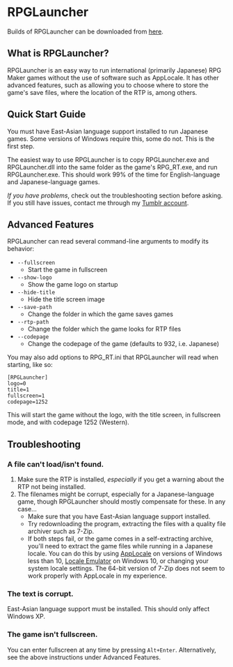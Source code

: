 RPGLauncher
===========

Builds of RPGLauncher can be downloaded from
[here](https://drive.google.com/folderview?id=0B58Pb3yVNt_3aWlLNDBXX3p0Unc&usp=sharing).

What is RPGLauncher?
--------------------

RPGLauncher is an easy way to run international (primarily Japanese) RPG Maker
games without the use of software such as AppLocale. It has other advanced
features, such as allowing you to choose where to store the game's save files,
where the location of the RTP is, among others.

Quick Start Guide
-----------------

You must have East-Asian language support installed to run Japanese games. Some
versions of Windows require this, some do not. This is the first step.

The easiest way to use RPGLauncher is to copy RPGLauncher.exe and
RPGLauncher.dll into the same folder as the game's RPG_RT.exe, and run
RPGLauncher.exe. This should work 99% of the time for English-language and Japanese-language games.

*If you have problems*, check out the troubleshooting section before asking.
If you still have issues, contact me through my
[Tumblr account](mathewvq.tumblr.com).

Advanced Features
-----------------

RPGLauncher can read several command-line arguments to modify its behavior:

* `--fullscreen`
    * Start the game in fullscreen
* `--show-logo`
    * Show the game logo on startup
* `--hide-title`
    * Hide the title screen image
* `--save-path`
    * Change the folder in which the game saves games
* `--rtp-path`
    * Change the folder which the game looks for RTP files
* `--codepage`
    * Change the codepage of the game (defaults to 932, i.e. Japanese)

You may also add options to RPG_RT.ini that RPGLauncher will read when starting,
like so:

    [RPGLauncher]
    logo=0
    title=1
    fullscreen=1
    codepage=1252

This will start the game without the logo, with the title screen, in fullscreen
mode, and with codepage 1252 (Western).

Troubleshooting
---------------

### A file can't load/isn't found.
1. Make sure the RTP is installed, *especially* if you get a warning about the
   RTP not being installed.
2. The filenames might be corrupt, especially for a Japanese-language game,
   though RPGLauncher should mostly compensate for these. In any case...
    * Make sure that you have East-Asian language support installed.
    * Try redownloading the program, extracting the files with a quality file
      archiver such as 7-Zip.
    * If both steps fail, or the game comes in a self-extracting archive,
      you'll need to extract the game files while running in a Japanese locale.
      You can do this by using
      [AppLocale](https://www.microsoft.com/en-us/download/details.aspx?id=13209)
      on versions of Windows less than 10,
      [Locale Emulator](https://github.com/xupefei/Locale-Emulator)
      on Windows 10, or changing your system locale settings. The 64-bit version
      of 7-Zip does not seem to work properly with AppLocale in my experience.

### The text is corrupt.
East-Asian language support must be installed. This should only affect
Windows XP.

### The game isn't fullscreen.
You can enter fullscreen at any time by pressing `Alt+Enter`. Alternatively, see
the above instructions under Advanced Features.
